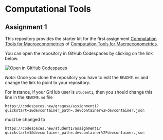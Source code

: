 # Computational Tools 

## Assignment 1

This repository provides the starter kit for the first assignment [Computation Tools for Macroeconometrics](https://gragusa.org/comptools/comptools_ass1.html) of [Computation Tools for Macroeconometrics](https://gragusa.org/comptools).

You can open the repository in GitHub Codespaces by clicking on the link below. 

[![Open in GitHub Codespaces](https://github.com/codespaces/badge.svg)](https://codespaces.new/gragusa/assignment1?quickstart=1&devcontainer_path=.devcontainer%2Fdevcontainer.json)

_Note:_ Once you clone the repository you have to edit the `README.md` and change the link to point to your repository. 

For instance, if your GitHub user is `student1`, then you should change this line in the `README.md` file
```
https://codespaces.new/gragusa/assignment1?quickstart=1&devcontainer_path=.devcontainer%2Fdevcontainer.json
```
must be changed to
```
https://codespaces.new/student1/assignment1?quickstart=1&devcontainer_path=.devcontainer%2Fdevcontainer.json
```
